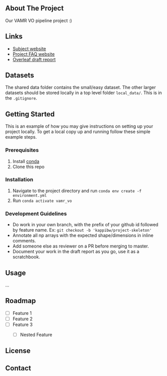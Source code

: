 ## About The Project
Our VAMR VO pipeline project :)


## Links
- [Subject website](https://rpg.ifi.uzh.ch/teaching.html)
- [Project FAQ website](https://docs.google.com/document/d/1IuWmXyO1m5DV77AhEa-MpK-yp9LDMQO5IM6oyVLvHa0/edit#heading=h.w8vo6xo5cuee)
- [Overleaf draft report](https://www.overleaf.com/1966191675jhdpcgnggbfs#a129d1)

## Datasets
The shared data folder contains the small/easy dataset. The other larger datasets should be stored locally in a top level folder `local_data/`. This is in the `.gitignore`.

## Getting Started
This is an example of how you may give instructions on setting up your project locally.
To get a local copy up and running follow these simple example steps.

### Prerequisites
1) Install [conda](https://www.anaconda.com/download)
2) Clone this repo

### Installation
1) Navigate to the project directory and run `conda env create -f environment.yml`
2) Run `conda activate vamr_vo`

### Development Guidelines
- Do work in your own branch, with the prefix of your github id followed by feature name. Ex: `git checkout -b 'kappibw/project-skeleton'`
- Annotate all np arrays with the expected shape/dimensions in inline comments.
- Add someone else as reviewer on a PR before merging to master.
- Document your work in the draft report as you go, use it as a scratchbook.


<!-- USAGE EXAMPLES -->
## Usage
...


<!-- ROADMAP -->
## Roadmap

- [ ] Feature 1
- [ ] Feature 2
- [ ] Feature 3
    - [ ] Nested Feature


## License

<!-- Distributed under the MIT License. See `LICENSE.txt` for more information. -->




## Contact

